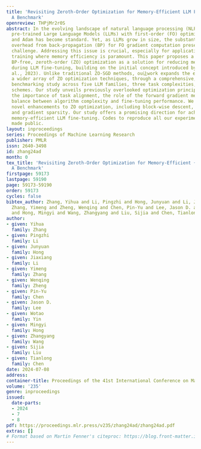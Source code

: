 ```yaml
---
title: 'Revisiting Zeroth-Order Optimization for Memory-Efficient LLM Fine-Tuning:
  A Benchmark'
openreview: THPjMr2r0S
abstract: In the evolving landscape of natural language processing (NLP), fine-tuning
  pre-trained Large Language Models (LLMs) with first-order (FO) optimizers like SGD
  and Adam has become standard. Yet, as LLMs grow in size, the substantial memory
  overhead from back-propagation (BP) for FO gradient computation presents a significant
  challenge. Addressing this issue is crucial, especially for applications like on-device
  training where memory efficiency is paramount. This paper proposes a shift towards
  BP-free, zeroth-order (ZO) optimization as a solution for reducing memory costs
  during LLM fine-tuning, building on the initial concept introduced by (Malladi et
  al., 2023). Unlike traditional ZO-SGD methods, ou让work expands the exploration to
  a wider array of ZO optimization techniques, through a comprehensive, first-of-its-kind
  benchmarking study across five LLM families, three task complexities, and five fine-tuning
  schemes. Our study unveils previously overlooked optimization principles, highlighting
  the importance of task alignment, the role of the forward gradient method, and the
  balance between algorithm complexity and fine-tuning performance. We further introduce
  novel enhancements to ZO optimization, including block-wise descent, hybrid training,
  and gradient sparsity. Our study offers a promising direction for achieving further
  memory-efficient LLM fine-tuning. Codes to reproduce all our experiments will be
  made public.
layout: inproceedings
series: Proceedings of Machine Learning Research
publisher: PMLR
issn: 2640-3498
id: zhang24ad
month: 0
tex_title: 'Revisiting Zeroth-Order Optimization for Memory-Efficient {LLM} Fine-Tuning:
  A Benchmark'
firstpage: 59173
lastpage: 59190
page: 59173-59190
order: 59173
cycles: false
bibtex_author: Zhang, Yihua and Li, Pingzhi and Hong, Junyuan and Li, Jiaxiang and
  Zhang, Yimeng and Zheng, Wenqing and Chen, Pin-Yu and Lee, Jason D. and Yin, Wotao
  and Hong, Mingyi and Wang, Zhangyang and Liu, Sijia and Chen, Tianlong
author:
- given: Yihua
  family: Zhang
- given: Pingzhi
  family: Li
- given: Junyuan
  family: Hong
- given: Jiaxiang
  family: Li
- given: Yimeng
  family: Zhang
- given: Wenqing
  family: Zheng
- given: Pin-Yu
  family: Chen
- given: Jason D.
  family: Lee
- given: Wotao
  family: Yin
- given: Mingyi
  family: Hong
- given: Zhangyang
  family: Wang
- given: Sijia
  family: Liu
- given: Tianlong
  family: Chen
date: 2024-07-08
address:
container-title: Proceedings of the 41st International Conference on Machine Learning
volume: '235'
genre: inproceedings
issued:
  date-parts:
  - 2024
  - 7
  - 8
pdf: https://proceedings.mlr.press/v235/zhang24ad/zhang24ad.pdf
extras: []
# Format based on Martin Fenner's citeproc: https://blog.front-matter.io/posts/citeproc-yaml-for-bibliographies/
---
```

